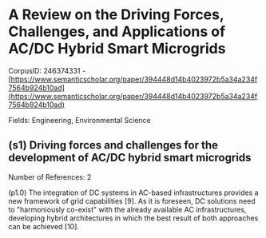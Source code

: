 # A Review on the Driving Forces, Challenges, and Applications of AC/DC Hybrid Smart Microgrids

CorpusID: 246374331 - [https://www.semanticscholar.org/paper/394448d14b4023972b5a34a234f7564b924b10ad](https://www.semanticscholar.org/paper/394448d14b4023972b5a34a234f7564b924b10ad)

Fields: Engineering, Environmental Science

## (s1) Driving forces and challenges for the development of AC/DC hybrid smart microgrids
Number of References: 2

(p1.0) The integration of DC systems in AC-based infrastructures provides a new framework of grid capabilities [9]. As it is foreseen, DC solutions need to "harmoniously co-exist" with the already available AC infrastructures, developing hybrid architectures in which the best result of both approaches can be achieved [10].
